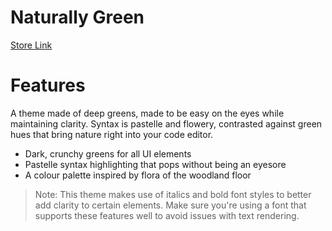 # Naturally Green

[Store Link](https://marketplace.visualstudio.com/items?itemName=FaxxMachine.naturally-green)

# Features

A theme made of deep greens, made to be easy on the eyes while maintaining clarity. Syntax is pastelle and flowery, contrasted against green hues that bring nature right into your code editor.

- Dark, crunchy greens for all UI elements
- Pastelle syntax highlighting that pops without being an eyesore
- A colour palette inspired by flora of the woodland floor

> Note:  This theme makes use of italics and bold font styles to better add clarity to certain elements. Make sure you're using a font that supports these features well to avoid issues with text rendering.
